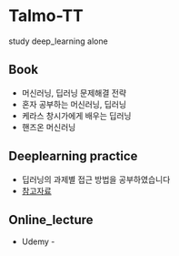 # Talmo-TT

study deep_learning alone

## Book
* 머신러닝, 딥러닝 문제해결 전략
* 혼자 공부하는 머신러닝, 딥러닝
* 케라스 창시가에게 배우는 딥러닝
* 핸즈온 머신러닝

## Deeplearning practice
* 딥러닝의 과제별 접근 방법을 공부하였습니다
* [참고자료](https://keras.io/examples/)

## Online_lecture
* Udemy - 
<!-- 1. Udemy
  * Avocado Prices Prediction - Future Price Prediction
  * CiFAR-10 Images Classification - Multiclass classification
  * Movie Recommender System - 
  * Predict Car Purchasing Amount
  * Spam Classifier
  * Traffic Sign Classificatio
  * Yelp Reviews Classification

2. DACON
  * Seoul_bicycle_rental_prediction_AI_contest
  * Computer Vision Outlier Detection Algorithm Contest - Anomaly detection for industrial parts images
  * Landmark Classification AI Contest - Classifying 70 landmarks
  * Used car price prediction contest - Structured data, Target prediction : Private Top 2%
  * Foreign soccer player transfer fee prediction - Structured data EDA

3. Industry
  * OCR
  * FordEngine
  * CNC
  * Molding -->
